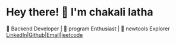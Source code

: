# Hey there! 👋 I'm chakali latha
🚀 Backend Developer | 🧠 program  Enthusiast | 🧰 newtools Explorer 
[LinkedIn](https://www.linkedin.com/in/c-latha-a41634247)|[Github](https://github.com/lathac6)|[Email](chakalilatha13@gmail.com)|[leetcode](https://leetcode.com/u/chakalilatha13/)

